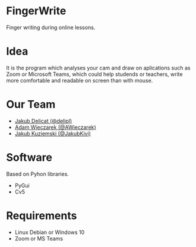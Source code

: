 # FingerWrite
Finger writing during online lessons.


# Idea
It is the program which analyses your cam and draw on aplications such as Zoom or Microsoft Teams, which could help studends or teachers, write more comfortable and readable on screen than with mouse.

# Our Team
- [Jakub Delicat (@delipl)](https://github.com/delipl)
- [Adam Wieczarek (@AWieczarek)](https://github.com/AWieczarek)
- [Jakub Kuziemski (@JakubKivi)](https://github.com/JakubKivi)

# Software
Based on Pyhon libraries.
- PyGui
- Cv5

# Requirements
- Linux Debian or Windows 10
- Zoom or MS Teams
